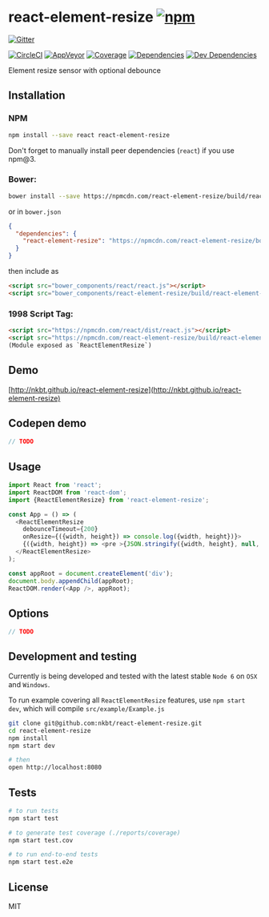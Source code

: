 # react-element-resize [![npm](https://img.shields.io/npm/v/react-element-resize.svg?style=flat-square)](https://www.npmjs.com/package/react-element-resize)

[![Gitter](https://img.shields.io/gitter/room/nkbt/help.svg?style=flat-square)](https://gitter.im/nkbt/help)

[![CircleCI](https://img.shields.io/circleci/project/nkbt/react-element-resize.svg?style=flat-square&label=nix-build)](https://circleci.com/gh/nkbt/react-element-resize)
[![AppVeyor](https://img.shields.io/appveyor/ci/nkbt/react-element-resize.svg?style=flat-square&label=win-build)](https://ci.appveyor.com/project/nkbt/react-element-resize)
[![Coverage](https://img.shields.io/codecov/c/github/nkbt/react-element-resize.svg?style=flat-square)](https://codecov.io/github/nkbt/react-element-resize?branch=master)
[![Dependencies](https://img.shields.io/david/nkbt/react-element-resize.svg?style=flat-square)](https://david-dm.org/nkbt/react-element-resize)
[![Dev Dependencies](https://img.shields.io/david/dev/nkbt/react-element-resize.svg?style=flat-square)](https://david-dm.org/nkbt/react-element-resize#info=devDependencies)

Element resize sensor with optional debounce

## Installation

### NPM

```sh
npm install --save react react-element-resize
```

Don't forget to manually install peer dependencies (`react`) if you use npm@3.


### Bower:
```sh
bower install --save https://npmcdn.com/react-element-resize/build/react-element-resize.js
```

or in `bower.json`

```json
{
  "dependencies": {
    "react-element-resize": "https://npmcdn.com/react-element-resize/bower.zip"
  }
}
```

then include as
```html
<script src="bower_components/react/react.js"></script>
<script src="bower_components/react-element-resize/build/react-element-resize.js"></script>
```


### 1998 Script Tag:
```html
<script src="https://npmcdn.com/react/dist/react.js"></script>
<script src="https://npmcdn.com/react-element-resize/build/react-element-resize.js"></script>
(Module exposed as `ReactElementResize`)
```


## Demo

[http://nkbt.github.io/react-element-resize](http://nkbt.github.io/react-element-resize)

## Codepen demo

```js
// TODO
```

## Usage
```js
import React from 'react';
import ReactDOM from 'react-dom';
import {ReactElementResize} from 'react-element-resize';

const App = () => (
  <ReactElementResize
    debounceTimeout={200}
    onResize={({width, height}) => console.log({width, height})}>
    {({width, height}) => <pre >{JSON.stringify({width, height}, null, 2)}</pre>}
  </ReactElementResize>
);

const appRoot = document.createElement('div');
document.body.appendChild(appRoot);
ReactDOM.render(<App />, appRoot);
```

## Options

```js
// TODO
```

## Development and testing

Currently is being developed and tested with the latest stable `Node 6` on `OSX` and `Windows`.

To run example covering all `ReactElementResize` features, use `npm start dev`, which will compile `src/example/Example.js`

```bash
git clone git@github.com:nkbt/react-element-resize.git
cd react-element-resize
npm install
npm start dev

# then
open http://localhost:8080
```

## Tests

```bash
# to run tests
npm start test

# to generate test coverage (./reports/coverage)
npm start test.cov

# to run end-to-end tests
npm start test.e2e
```

## License

MIT
